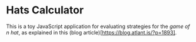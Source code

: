 # Hats Calculator

This is a toy JavaScript application for evaluating strategies for the _game of n hat_, as explained in this (blog article)[https://blog.atlant.is/?p=1893].
